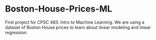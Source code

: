 # Boston-House-Prices-ML
First project for CPSC 483.  Intro to Machine Learning.  We are using a dataset of Boston House prices to learn about linear modeling and linear regression.
